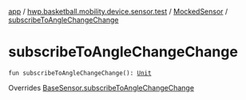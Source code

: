 [app](../../index.md) / [hwp.basketball.mobility.device.sensor.test](../index.md) / [MockedSensor](index.md) / [subscribeToAngleChangeChange](.)

# subscribeToAngleChangeChange

`fun subscribeToAngleChangeChange(): `[`Unit`](https://kotlinlang.org/api/latest/jvm/stdlib/kotlin/-unit/index.html)

Overrides [BaseSensor.subscribeToAngleChangeChange](../../hwp.basketball.mobility.device.sensor/-base-sensor/subscribe-to-angle-change-change.md)

